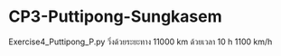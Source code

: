 # CP3-Puttipong-Sungkasem
Exercise4_Puttipong_P.py
วิ่งด้วยระยะทาง 11000 km ด้วยเวลา 10 h
1100 km/h
